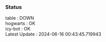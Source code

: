 ### Status


table : DOWN  
hogwarts : OK  
icy-bot : OK  
Latest Update : 2024-06-16 00:43:45.719943
